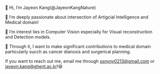 👋 Hi, I’m Jayeon Kang(@JayeonKangNature)

👀 I’m deeply passionate about intersection of Artigcial Intelligence and Medical domain!

🌱 I’m  interest lies in Computer Vision especially for Visual reconstruction and Detection models.

💞️ Through it, I want to make significant contributions to medical domain particularly succh as cancer dianosis and surgerical planning.

If you want to reach out me, email me through ssnyny0213@gmail.com or jayeon.kang@ghent.ac.kr!😆
